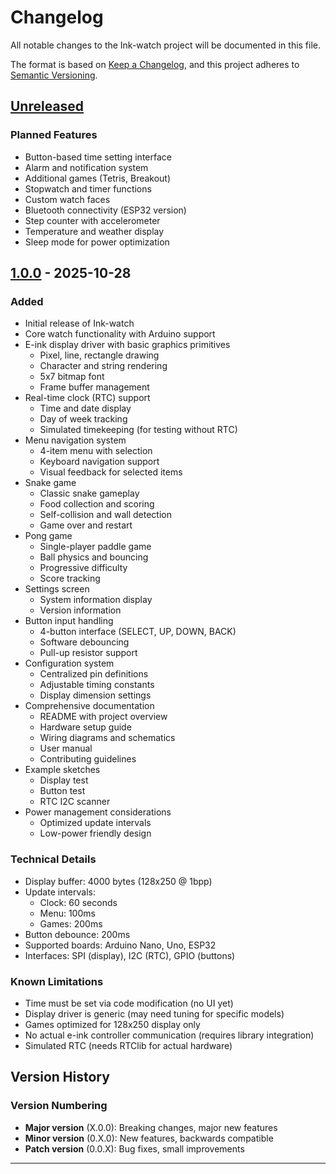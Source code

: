 # Changelog

All notable changes to the Ink-watch project will be documented in this file.

The format is based on [Keep a Changelog](https://keepachangelog.com/en/1.0.0/),
and this project adheres to [Semantic Versioning](https://semver.org/spec/v2.0.0.html).

## [Unreleased]

### Planned Features
- Button-based time setting interface
- Alarm and notification system
- Additional games (Tetris, Breakout)
- Stopwatch and timer functions
- Custom watch faces
- Bluetooth connectivity (ESP32 version)
- Step counter with accelerometer
- Temperature and weather display
- Sleep mode for power optimization

## [1.0.0] - 2025-10-28

### Added
- Initial release of Ink-watch
- Core watch functionality with Arduino support
- E-ink display driver with basic graphics primitives
  - Pixel, line, rectangle drawing
  - Character and string rendering
  - 5x7 bitmap font
  - Frame buffer management
- Real-time clock (RTC) support
  - Time and date display
  - Day of week tracking
  - Simulated timekeeping (for testing without RTC)
- Menu navigation system
  - 4-item menu with selection
  - Keyboard navigation support
  - Visual feedback for selected items
- Snake game
  - Classic snake gameplay
  - Food collection and scoring
  - Self-collision and wall detection
  - Game over and restart
- Pong game
  - Single-player paddle game
  - Ball physics and bouncing
  - Progressive difficulty
  - Score tracking
- Settings screen
  - System information display
  - Version information
- Button input handling
  - 4-button interface (SELECT, UP, DOWN, BACK)
  - Software debouncing
  - Pull-up resistor support
- Configuration system
  - Centralized pin definitions
  - Adjustable timing constants
  - Display dimension settings
- Comprehensive documentation
  - README with project overview
  - Hardware setup guide
  - Wiring diagrams and schematics
  - User manual
  - Contributing guidelines
- Example sketches
  - Display test
  - Button test
  - RTC I2C scanner
- Power management considerations
  - Optimized update intervals
  - Low-power friendly design

### Technical Details
- Display buffer: 4000 bytes (128x250 @ 1bpp)
- Update intervals:
  - Clock: 60 seconds
  - Menu: 100ms
  - Games: 200ms
- Button debounce: 200ms
- Supported boards: Arduino Nano, Uno, ESP32
- Interfaces: SPI (display), I2C (RTC), GPIO (buttons)

### Known Limitations
- Time must be set via code modification (no UI yet)
- Display driver is generic (may need tuning for specific models)
- Games optimized for 128x250 display only
- No actual e-ink controller communication (requires library integration)
- Simulated RTC (needs RTClib for actual hardware)

## Version History

### Version Numbering
- **Major version** (X.0.0): Breaking changes, major new features
- **Minor version** (0.X.0): New features, backwards compatible
- **Patch version** (0.0.X): Bug fixes, small improvements

---

[Unreleased]: https://github.com/Arvindtechguy/Ink-watch/compare/v1.0.0...HEAD
[1.0.0]: https://github.com/Arvindtechguy/Ink-watch/releases/tag/v1.0.0
